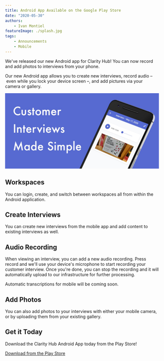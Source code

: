 ```yaml
---
title: Android App Available on the Google Play Store
date: "2020-05-30"
authors:
    - Ivan Montiel
featureImage: ./splash.jpg
tags:
    - Announcements
    - Mobile
---
```


We've released our new Android app for Clarity Hub! You can now record and add photos to interviews from your phone.

<!-- end --->

Our new Android app allows you to create new interviews, record audio – even while you lock your device screen –, and add pictures via your camera or gallery.

![feature](./feature.jpg)

## Workspaces

You can login, create, and switch between workspaces all from within the Android application.

## Create Interviews

You can create new interviews from the mobile app and add content to existing interviews as well.

## Audio Recording

When viewing an interview, you can add a new audio recording. Press record and we'll use your device's microphone to start recording your customer interview. Once you're done, you can stop the recording and it will automatically upload to our infrastructure for further processing.

Automatic transcriptions for mobile will be coming soon.

## Add Photos

You can also add photos to your interviews with either your mobile camera, or by uploading them from your existing gallery.

## Get it Today

Download the Clarity Hub Android App today from the Play Store!

[Download from the Play Store](https://play.google.com/store/apps/details?id=clarity.hub&hl=en_US)
